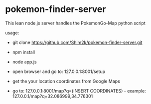 # pokemon-finder-server

This lean node.js server handles the PokemonGo-Map python script

usage:

- git clone https://github.com/Shim2k/pokemon-finder-server.git

- npm install

- node app.js

- open browser and go to: 127.0.0.1:8001/setup

- get the your location coordinates from Google Maps

- go to: 127.0.0.1:8001/map?q=(INSERT COORDINATES) - example: 127.0.0.1/map?q=32.086999,34.776301

